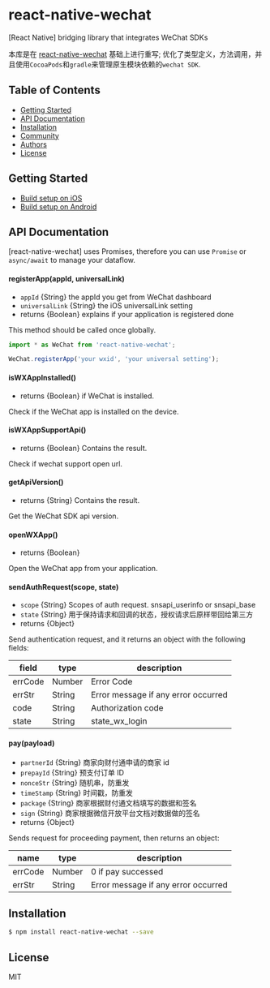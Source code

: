 # react-native-wechat

[React Native] bridging library that integrates WeChat SDKs

本库是在 [react-native-wechat](https://github.com/yorkie/react-native-wechat) 基础上进行重写; 优化了类型定义，方法调用，并且使用`CocoaPods`和`gradle`来管理原生模块依赖的`wechat SDK`.

## Table of Contents

-   [Getting Started](#getting-started)
-   [API Documentation](#api-documentation)
-   [Installation](#installation)
-   [Community](#community)
-   [Authors](#authors)
-   [License](#license)

## Getting Started

-   [Build setup on iOS](./docs/build-setup-ios.md)
-   [Build setup on Android](./docs/build-setup-android.md)

## API Documentation

[react-native-wechat] uses Promises, therefore you can use `Promise`
or `async/await` to manage your dataflow.

#### registerApp(appId, universalLink)

-   `appId` {String} the appId you get from WeChat dashboard
-   `universalLink` {String} the iOS universalLink setting
-   returns {Boolean} explains if your application is registered done

This method should be called once globally.

```js
import * as WeChat from 'react-native-wechat';

WeChat.registerApp('your wxid', 'your universal setting');
```

#### isWXAppInstalled()

-   returns {Boolean} if WeChat is installed.

Check if the WeChat app is installed on the device.

#### isWXAppSupportApi()

-   returns {Boolean} Contains the result.

Check if wechat support open url.

#### getApiVersion()

-   returns {String} Contains the result.

Get the WeChat SDK api version.

#### openWXApp()

-   returns {Boolean}

Open the WeChat app from your application.

#### sendAuthRequest(scope, state)

-   `scope` {String} Scopes of auth request.
    snsapi_userinfo or snsapi_base
-   `state` {String} 用于保持请求和回调的状态，授权请求后原样带回给第三方
-   returns {Object}

Send authentication request, and it returns an object with the
following fields:

| field   | type   | description                         |
| ------- | ------ | ----------------------------------- |
| errCode | Number | Error Code                          |
| errStr  | String | Error message if any error occurred |
| code    | String | Authorization code                  |
| state   | String | state_wx_login                      |

#### pay(payload)

-   `partnerId` {String} 商家向财付通申请的商家 id
-   `prepayId` {String} 预支付订单 ID
-   `nonceStr` {String} 随机串，防重发
-   `timeStamp` {String} 时间戳，防重发
-   `package` {String} 商家根据财付通文档填写的数据和签名
-   `sign` {String} 商家根据微信开放平台文档对数据做的签名
-   returns {Object}

Sends request for proceeding payment, then returns an object:

| name    | type   | description                         |
| ------- | ------ | ----------------------------------- |
| errCode | Number | 0 if pay successed                  |
| errStr  | String | Error message if any error occurred |

## Installation

```sh
$ npm install react-native-wechat --save
```

## License

MIT
